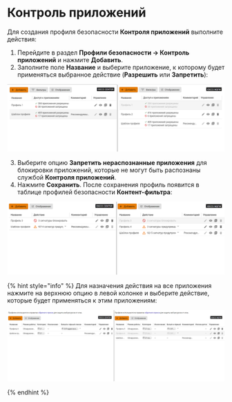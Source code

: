# Контроль приложений

Для создания профиля безопасности **Контроля приложений** выполните действия:

1. Перейдите в раздел **Профили безопасности -> Контроль приложений** и нажмите **Добавить**.
2. Заполните поле **Название** и выберите приложение, к которому будет применяться выбранное действие (**Разрешить** или **Запретить**):

![](/.gitbook/assets/security-profiles1.png)

3. Выберите опцию **Запретить нераспознанные приложения** для блокировки приложений, которые не могут быть распознаны службой **Контроля приложений**.
4. Нажмите **Сохранить**. После сохранения профиль появится в таблице профилей безопасности **Контент-фильтра**:
   
![](/.gitbook/assets/security-profiles2.png)

{% hint style="info" %}
Для назначения действия на все приложения нажмите на верхнюю опцию в левой колонке и выберите действие, которые будет применяться к этим приложениям:

![](/.gitbook/assets/security-profiles3.png)

{% endhint %}
